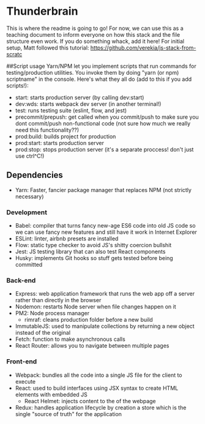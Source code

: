 # Thunderbrain
This is where the readme is going to go! For now, we can use this as a teaching document to inform everyone on how this stack and the file structure even work. If you do something whack, add it here! For initial setup, Matt followed this tutorial: https://github.com/verekia/js-stack-from-scratc

##Script usage
Yarn/NPM let you implement scripts that run commands for testing/production utilities. You invoke them by doing "yarn (or npm) scriptname" in the console. Here's what they all do (add to this if you add scripts!):
* start: starts production server (by calling dev:start)
* dev:wds: starts webpack dev server (in another terminal!)
* test: runs testing suite (eslint, flow, and jest)
* precommit/prepush: get called when you commit/push to make sure you dont commit/push non-functional code (not sure how much we really need this functionality??) 
* prod:build: builds project for production
* prod:start: starts production server
* prod:stop: stops production server (it's a separate proccess! don't just use ctrl^C!)

## Dependencies
* Yarn: Faster, fancier package manager that replaces NPM (not strictly necessary)
### Development
* Babel: compiler that turns fancy new-age ES6 code into old JS code so we can use fancy new features and still have it work in Internet Explorer
* ESLint: linter, airbnb presets are installed
* Flow: static type checker to avoid JS's shitty coercion bullshit
* Jest: JS testing library that can also test React components
* Husky: implements Git hooks so stuff gets tested before being committed
### Back-end
* Express: web application framework that runs the web app off a server rather than directly in the browser
* Nodemon: restarts Node server when file changes happen on it
* PM2: Node process manager
  * rimraf: cleans production folder before a new build
* ImmutableJS: used to manipulate collections by returning a new object instead of the original
* Fetch: function to make asynchronous calls
* React Router: allows you to navigate between multiple pages
### Front-end
* Webpack: bundles all the code into a single JS file for the client to execute
* React: used to build interfaces using JSX syntax to create HTML elements with embedded JS
  * React Helmet: injects content to the <head> of the webpage
* Redux: handles application lifecycle by creation a store which is the single "source of truth" for the application